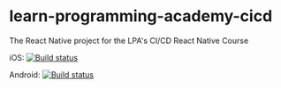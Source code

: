 # learn-programming-academy-cicd

The React Native project for the LPA's CI/CD React Native Course

iOS: [![Build status](https://build.appcenter.ms/v0.1/apps/8e73ce4f-7671-4fb7-839f-4d541fa9a473/branches/dev/badge)](https://appcenter.ms)

Android: [![Build status](https://build.appcenter.ms/v0.1/apps/fa4a52ef-97ae-4f57-862e-004f621868e1/branches/dev/badge)](https://appcenter.ms)
